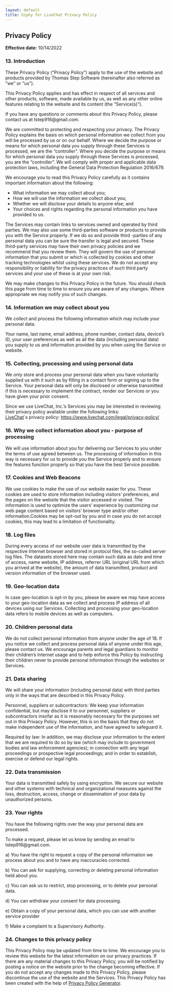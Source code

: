 ```yaml
---
layout: default
title: Giphy for LiveChat Privacy Policy
---
```


<h2>Privacy Policy</h2>
<p><strong>Effective date:</strong> 10/14/2022</p>
<h3>13. Introduction</h3>
<!-- <p>These Privacy Policy (“Privacy Policy”) apply to the use of the website and products provided by Thomas Step Software (hereinafter also referred as “we” or “us”). Our registered office is at <address>, registered no.: <number>.</p> -->
<p>These Privacy Policy (“Privacy Policy”) apply to the use of the website and products provided by Thomas Step Software (hereinafter also referred as “we” or “us”).</p>
<p>This Privacy Policy applies and has effect in respect of all services and other products, software, made available by us, as well as any other online features relating to the website and its content (the “Service(s)”).</p>
<p>If you have any questions or comments about this Privacy Policy, please contact us at tstep916@gmail.com.</p>
<p>We are committed to protecting and respecting your privacy. The Privacy Policy explains the basis on which personal information we collect from you will be processed by us or on our behalf. Where we decide the purpose or means for which personal data you supply through these Services is processed, we are the “controller”. Where you decide the purpose or means for which personal data you supply through these Services is processed, you are the “controller”. We will comply with proper and applicable data protection laws, including the General Data Protection Regulation 2016/679.</p>
<p>We encourage you to read this Privacy Policy carefully as it contains important information about the following:</p>
<ul>
  <li>What information we may collect about you;</li>
  <li>How we will use the information we collect about you;</li>
  <li>Whether we will disclose your details to anyone else; and</li>
  <li>Your choices and rights regarding the personal information you have provided to us.</li>
</ul>
<p>The Services may contain links to services owned and operated by third parties. We may also use some third-parties software or products to provide you with the Service properly. If we do so and provide third -parties of any personal data you can be sure the transfer is legal and secured. These third-party services may have their own privacy policies and we recommend that you review them. They will govern the use of personal information that you submit or which is collected by cookies and other tracking technologies whilst using these services. We do not accept any responsibility or liability for the privacy practices of such third party services and your use of these is at your own risk.</p>
<p>We may make changes to this Privacy Policy in the future. You should check this page from time to time to ensure you are aware of any changes. Where appropriate we may notify you of such changes.</p>
<h3>14. Information we may collect about you</h3>
<p>We collect and process the following information which may include your personal data.</p>
<p>Your name, last name, email address, phone number, contact data, device’s ID, your user preferences as well as all the data (including personal data) you supply to us and information provided by you when using the Service or website.</p>
<h3>15. Collecting, processing and using personal data</h3>
<p>We only store and process your personal data when you have voluntarily supplied us with it such as by filling in a contact form or signing up to the Service. Your personal data will only be disclosed or otherwise transmitted if this is necessary to implement the contract, render our Services or you have given your prior consent.</p>
<p>Since we use LiveChat, Inc.’s Services you may be interested in reviewing their privacy policy available under the following links:<br>
<a href="https://www.livechat.com/" target="_blank">LiveChat</a>`s privacy policy: <a href="https://www.livechat.com/legal/privacy-policy/?ppg" target="_blank">https://www.livechat.com/legal/privacy-policy/</a><br>
</p>
<h3>16. Why we collect information about you - purpose of processing</h3>
<p>We will use information about you for delivering our Services to you under the terms of use agreed between us. The processing of information in this way is necessary for us to provide you the Service properly and to ensure the features function properly so that you have the best Service possible.</p>
<p></p>
<h3>17. Cookies and Web Beacons</h3>
<p>We use cookies to make the use of our website easier for you. These cookies are used to store information including visitors’ preferences, and the pages on the website that the visitor accessed or visited. The information is used to optimize the users’ experience by customizing our web page content based on visitors’ browser type and/or other information.Cookies may be opt-out by you and in case you do not accept cookies, this may lead to a limitation of functionality.
</p>
<h3>18. Log files</h3>
<p>During every access of our website user data is transmitted by the respective Internet browser and stored in protocol files, the so-called server log files. The datasets stored here may contain such data as date and time of access, name website, IP address, referrer URL (original URL from which you arrived at the website), the amount of data transmitted, product and version information of the browser used.</p>
<p></p>
<h3>19. Geo-location data</h3>
<p>In case geo-location is opt-in by you, please be aware we may have access to your geo-location data as we collect and process IP address of all devices using our Services. Collecting and processing your geo-location data refers to mobile devices as well as computers.
</p>
<h3>20. Children personal data</h3>
<p>We do not collect personal information from anyone under the age of 18. If you notice we collect and process personal data of anyone under this age, please contact us. We encourage parents and legal guardians to monitor their children’s Internet usage and to help enforce this Policy by instructing their children never to provide personal information through the websites or Services.</p>
<h3>21. Data sharing</h3>
<p>We will share your information (including personal data) with third parties only in the ways that are described in this Privacy Policy.</p>
<p>Personnel, suppliers or subcontractors: We keep your information confidential, but may disclose it to our personnel, suppliers or subcontractors insofar as it is reasonably necessary for the purposes set out in this Privacy Policy. However, this is on the basis that they do not make independent use of the information, and have agreed to safeguard it.</p>
<p>Required by law: In addition, we may disclose your information to the extent that we are required to do so by law (which may include to government bodies and law enforcement agencies); in connection with any legal proceedings or prospective legal proceedings; and in order to establish, exercise or defend our legal rights.</p>
<h3>22. Data transmission</h3>
<p>Your data is transmitted safely by using encryption. We secure our website and other systems with technical and organizational measures against the loss, destruction, access, change or dissemination of your data by unauthorized persons.</p>
<h3>23. Your rights</h3>
<p>You have the following rights over the way your personal data are processed.</p>
<p>To make a request, please let us know by sending an email to tstep916@gmail.com.</p>
<p>a) You have the right to request a copy of the personal information we process about you and to have any inaccuracies corrected.</p>
<p>b) You can ask for supplying, correcting or deleting personal information held about you.</p>
<p>c) You can ask us to restrict, stop processing, or to delete your personal data.</p>
<p>d) You can withdraw your consent for data processing.</p>
<p>e) Obtain a copy of your personal data, which you can use with another service provider</p>
<p>f) Make a complaint to a Supervisory Authority.</p>
<h3>24. Changes to this privacy policy</h3>
<p>This Privacy Policy may be updated from time to time. We encourage you to review this website for the latest information on our privacy practices. If there are any material changes to this Privacy Policy, you will be notified by posting a notice on the website prior to the change becoming effective. If you do not accept any changes made to this Privacy Policy, please discontinue the use of the website and the Services. This Privacy Policy has been created with the help of <a href="http://livechat.com/privacy-policy-generator/?ppg" target="_blank">Privacy Policy Generator</a>.</p>
